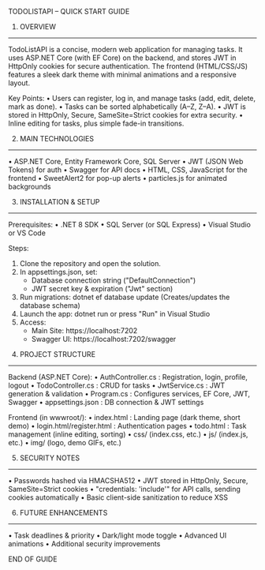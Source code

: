 TODOLISTAPI – QUICK START GUIDE

1. OVERVIEW
-----------
TodoListAPI is a concise, modern web application for managing tasks.
It uses ASP.NET Core (with EF Core) on the backend, and stores JWT in HttpOnly
cookies for secure authentication. The frontend (HTML/CSS/JS) features a sleek
dark theme with minimal animations and a responsive layout.

Key Points:
• Users can register, log in, and manage tasks (add, edit, delete, mark as done).
• Tasks can be sorted alphabetically (A–Z, Z–A).
• JWT is stored in HttpOnly, Secure, SameSite=Strict cookies for extra security.
• Inline editing for tasks, plus simple fade-in transitions.

2. MAIN TECHNOLOGIES
--------------------
• ASP.NET Core, Entity Framework Core, SQL Server
• JWT (JSON Web Tokens) for auth
• Swagger for API docs
• HTML, CSS, JavaScript for the frontend
• SweetAlert2 for pop-up alerts
• particles.js for animated backgrounds

3. INSTALLATION & SETUP
-----------------------
Prerequisites:
• .NET 8 SDK
• SQL Server (or SQL Express)
• Visual Studio or VS Code

Steps:
1) Clone the repository and open the solution.
2) In appsettings.json, set:
   - Database connection string ("DefaultConnection")
   - JWT secret key & expiration ("Jwt" section)
3) Run migrations:
   dotnet ef database update
   (Creates/updates the database schema)
4) Launch the app:
   dotnet run
   or press "Run" in Visual Studio
5) Access:
   - Main Site: https://localhost:7202
   - Swagger UI: https://localhost:7202/swagger

4. PROJECT STRUCTURE
--------------------
Backend (ASP.NET Core):
• AuthController.cs     : Registration, login, profile, logout
• TodoController.cs     : CRUD for tasks
• JwtService.cs         : JWT generation & validation
• Program.cs            : Configures services, EF Core, JWT, Swagger
• appsettings.json      : DB connection & JWT settings

Frontend (in wwwroot/):
• index.html            : Landing page (dark theme, short demo)
• login.html/register.html : Authentication pages
• todo.html             : Task management (inline editing, sorting)
• css/ (index.css, etc.)
• js/  (index.js, etc.)
• img/ (logo, demo GIFs, etc.)

5. SECURITY NOTES
----------------
• Passwords hashed via HMACSHA512
• JWT stored in HttpOnly, Secure, SameSite=Strict cookies
• "credentials: 'include'" for API calls, sending cookies automatically
• Basic client-side sanitization to reduce XSS

6. FUTURE ENHANCEMENTS
----------------------
• Task deadlines & priority
• Dark/light mode toggle
• Advanced UI animations
• Additional security improvements

END OF GUIDE